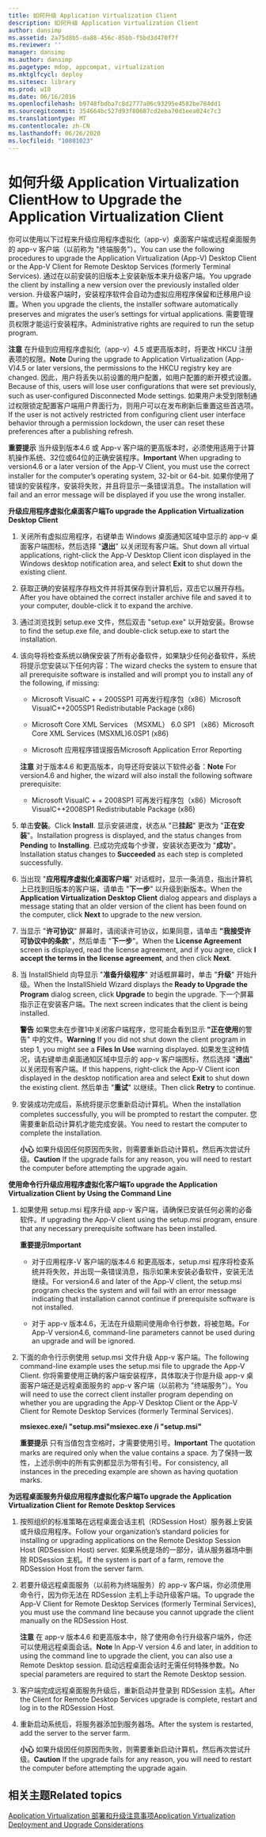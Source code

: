 ```yaml
---
title: 如何升级 Application Virtualization Client
description: 如何升级 Application Virtualization Client
author: dansimp
ms.assetid: 2a75d8b5-da88-456c-85bb-f5bd3d470f7f
ms.reviewer: ''
manager: dansimp
ms.author: dansimp
ms.pagetype: mdop, appcompat, virtualization
ms.mktglfcycl: deploy
ms.sitesec: library
ms.prod: w10
ms.date: 06/16/2016
ms.openlocfilehash: b9748fbdba7c8d2777a06c93295e4582be784dd1
ms.sourcegitcommit: 354664bc527d93f80687cd2eba70d1eea024c7c3
ms.translationtype: MT
ms.contentlocale: zh-CN
ms.lasthandoff: 06/26/2020
ms.locfileid: "10801023"
---
```

# <span data-ttu-id="c2c03-103">如何升级 Application Virtualization Client</span><span class="sxs-lookup"><span data-stu-id="c2c03-103">How to Upgrade the Application Virtualization Client</span></span>


<span data-ttu-id="c2c03-104">你可以使用以下过程来升级应用程序虚拟化（app-v）桌面客户端或远程桌面服务的 app-v 客户端（以前称为 "终端服务"）。</span><span class="sxs-lookup"><span data-stu-id="c2c03-104">You can use the following procedures to upgrade the Application Virtualization (App-V) Desktop Client or the App-V Client for Remote Desktop Services (formerly Terminal Services).</span></span> <span data-ttu-id="c2c03-105">通过在以前安装的旧版本上安装新版本来升级客户端。</span><span class="sxs-lookup"><span data-stu-id="c2c03-105">You upgrade the client by installing a new version over the previously installed older version.</span></span> <span data-ttu-id="c2c03-106">升级客户端时，安装程序软件会自动为虚拟应用程序保留和迁移用户设置。</span><span class="sxs-lookup"><span data-stu-id="c2c03-106">When you upgrade the clients, the installer software automatically preserves and migrates the user’s settings for virtual applications.</span></span> <span data-ttu-id="c2c03-107">需要管理员权限才能运行安装程序。</span><span class="sxs-lookup"><span data-stu-id="c2c03-107">Administrative rights are required to run the setup program.</span></span>

<span data-ttu-id="c2c03-108">**注意** 在升级到应用程序虚拟化（app-v）4.5 或更高版本时，将更改 HKCU 注册表项的权限。</span><span class="sxs-lookup"><span data-stu-id="c2c03-108">**Note** During the upgrade to Application Virtualization (App-V)4.5 or later versions, the permissions to the HKCU registry key are changed.</span></span> <span data-ttu-id="c2c03-109">因此，用户将丢失以前设置的用户配置，如用户配置的断开模式设置。</span><span class="sxs-lookup"><span data-stu-id="c2c03-109">Because of this, users will lose user configurations that were set previously, such as user-configured Disconnected Mode settings.</span></span> <span data-ttu-id="c2c03-110">如果用户未受到限制通过权限锁定配置客户端用户界面行为，则用户可以在发布刷新后重置这些首选项。</span><span class="sxs-lookup"><span data-stu-id="c2c03-110">If the user is not actively restricted from configuring client user interface behavior through a permission lockdown, the user can reset these preferences after a publishing refresh.</span></span>

 

<span data-ttu-id="c2c03-111">**重要提示** 当升级到版本4.6 或 App-v 客户端的更高版本时，必须使用适用于计算机操作系统、32位或64位的正确安装程序。</span><span class="sxs-lookup"><span data-stu-id="c2c03-111">**Important** When upgrading to version4.6 or a later version of the App-V Client, you must use the correct installer for the computer’s operating system, 32-bit or 64-bit.</span></span> <span data-ttu-id="c2c03-112">如果你使用了错误的安装程序，安装将失败，并且将显示一条错误消息。</span><span class="sxs-lookup"><span data-stu-id="c2c03-112">The installation will fail and an error message will be displayed if you use the wrong installer.</span></span>

 

**<span data-ttu-id="c2c03-113">升级应用程序虚拟化桌面客户端</span><span class="sxs-lookup"><span data-stu-id="c2c03-113">To upgrade the Application Virtualization Desktop Client</span></span>**

1.  <span data-ttu-id="c2c03-114">关闭所有虚拟应用程序，右键单击 Windows 桌面通知区域中显示的 app-v 桌面客户端图标，然后选择 "**退出**" 以关闭现有客户端。</span><span class="sxs-lookup"><span data-stu-id="c2c03-114">Shut down all virtual applications, right-click the App-V Desktop Client icon displayed in the Windows desktop notification area, and select **Exit** to shut down the existing client.</span></span>

2.  <span data-ttu-id="c2c03-115">获取正确的安装程序存档文件并将其保存到计算机后，双击它以展开存档。</span><span class="sxs-lookup"><span data-stu-id="c2c03-115">After you have obtained the correct installer archive file and saved it to your computer, double-click it to expand the archive.</span></span>

3.  <span data-ttu-id="c2c03-116">通过浏览找到 setup.exe 文件，然后双击 "setup.exe" 以开始安装。</span><span class="sxs-lookup"><span data-stu-id="c2c03-116">Browse to find the setup.exe file, and double-click setup.exe to start the installation.</span></span>

4.  <span data-ttu-id="c2c03-117">该向导将检查系统以确保安装了所有必备软件，如果缺少任何必备软件，系统将提示您安装以下任何内容：</span><span class="sxs-lookup"><span data-stu-id="c2c03-117">The wizard checks the system to ensure that all prerequisite software is installed and will prompt you to install any of the following, if missing:</span></span>

    -   <span data-ttu-id="c2c03-118">Microsoft VisualC + + 2005SP1 可再发行程序包（x86）</span><span class="sxs-lookup"><span data-stu-id="c2c03-118">Microsoft VisualC++2005SP1 Redistributable Package (x86)</span></span>

    -   <span data-ttu-id="c2c03-119">Microsoft Core XML Services （MSXML） 6.0 SP1 （x86）</span><span class="sxs-lookup"><span data-stu-id="c2c03-119">Microsoft Core XML Services (MSXML)6.0SP1 (x86)</span></span>

    -   <span data-ttu-id="c2c03-120">Microsoft 应用程序错误报告</span><span class="sxs-lookup"><span data-stu-id="c2c03-120">Microsoft Application Error Reporting</span></span>

    <span data-ttu-id="c2c03-121">**注意** 对于版本4.6 和更高版本，向导还将安装以下软件必备：</span><span class="sxs-lookup"><span data-stu-id="c2c03-121">**Note** For version4.6 and higher, the wizard will also install the following software prerequisite:</span></span>

    -   <span data-ttu-id="c2c03-122">Microsoft VisualC + + 2008SP1 可再发行程序包（x86）</span><span class="sxs-lookup"><span data-stu-id="c2c03-122">Microsoft VisualC++2008SP1 Redistributable Package (x86)</span></span>

     

5.  <span data-ttu-id="c2c03-123">单击**安装**。</span><span class="sxs-lookup"><span data-stu-id="c2c03-123">Click **Install**.</span></span> <span data-ttu-id="c2c03-124">显示安装进度，状态从 "已**挂起**" 更改为 "**正在安装**"。</span><span class="sxs-lookup"><span data-stu-id="c2c03-124">Installation progress is displayed, and the status changes from **Pending** to **Installing**.</span></span> <span data-ttu-id="c2c03-125">已成功完成每个步骤，安装状态更改为 "**成功**"。</span><span class="sxs-lookup"><span data-stu-id="c2c03-125">Installation status changes to **Succeeded** as each step is completed successfully.</span></span>

6.  <span data-ttu-id="c2c03-126">当出现 "**应用程序虚拟化桌面客户端**" 对话框时，显示一条消息，指出计算机上已找到旧版本的客户端，请单击 "**下一步**" 以升级到新版本。</span><span class="sxs-lookup"><span data-stu-id="c2c03-126">When the **Application Virtualization Desktop Client** dialog appears and displays a message stating that an older version of the client has been found on the computer, click **Next** to upgrade to the new version.</span></span>

7.  <span data-ttu-id="c2c03-127">当显示 "**许可协议**" 屏幕时，请阅读许可协议，如果同意，请单击 **"我接受许可协议中的条款**"，然后单击 "**下一步**"。</span><span class="sxs-lookup"><span data-stu-id="c2c03-127">When the **License Agreement** screen is displayed, read the license agreement, and if you agree, click **I accept the terms in the license agreement**, and then click **Next**.</span></span>

8.  <span data-ttu-id="c2c03-128">当 InstallShield 向导显示 "**准备升级程序**" 对话框屏幕时，单击 "**升级**" 开始升级。</span><span class="sxs-lookup"><span data-stu-id="c2c03-128">When the InstallShield Wizard displays the **Ready to Upgrade the Program** dialog screen, click **Upgrade** to begin the upgrade.</span></span> <span data-ttu-id="c2c03-129">下一个屏幕指示正在安装客户端。</span><span class="sxs-lookup"><span data-stu-id="c2c03-129">The next screen indicates that the client is being installed.</span></span>

    <span data-ttu-id="c2c03-130">**警告** 如果您未在步骤1中关闭客户端程序，您可能会看到显示 **"正在使用**的警告" 中的文件。</span><span class="sxs-lookup"><span data-stu-id="c2c03-130">**Warning** If you did not shut down the client program in step 1, you might see a **Files In Use** warning displayed.</span></span> <span data-ttu-id="c2c03-131">如果发生这种情况，请右键单击桌面通知区域中显示的 app-v 客户端图标，然后选择 "**退出**" 以关闭现有客户端。</span><span class="sxs-lookup"><span data-stu-id="c2c03-131">If this happens, right-click the App-V Client icon displayed in the desktop notification area and select **Exit** to shut down the existing client.</span></span> <span data-ttu-id="c2c03-132">然后单击 "**重试**" 以继续。</span><span class="sxs-lookup"><span data-stu-id="c2c03-132">Then click **Retry** to continue.</span></span>

     

9.  <span data-ttu-id="c2c03-133">安装成功完成后，系统将提示您重新启动计算机。</span><span class="sxs-lookup"><span data-stu-id="c2c03-133">When the installation completes successfully, you will be prompted to restart the computer.</span></span> <span data-ttu-id="c2c03-134">您需要重新启动计算机才能完成安装。</span><span class="sxs-lookup"><span data-stu-id="c2c03-134">You need to restart the computer to complete the installation.</span></span>

    <span data-ttu-id="c2c03-135">**小心** 如果升级因任何原因而失败，则需要重新启动计算机，然后再次尝试升级。</span><span class="sxs-lookup"><span data-stu-id="c2c03-135">**Caution** If the upgrade fails for any reason, you will need to restart the computer before attempting the upgrade again.</span></span>

     

**<span data-ttu-id="c2c03-136">使用命令行升级应用程序虚拟化客户端</span><span class="sxs-lookup"><span data-stu-id="c2c03-136">To upgrade the Application Virtualization Client by Using the Command Line</span></span>**

1.  <span data-ttu-id="c2c03-137">如果使用 setup.msi 程序升级 app-v 客户端，请确保已安装任何必需的必备软件。</span><span class="sxs-lookup"><span data-stu-id="c2c03-137">If upgrading the App-V client using the setup.msi program, ensure that any necessary prerequisite software has been installed.</span></span>

    **<span data-ttu-id="c2c03-138">重要提示</span><span class="sxs-lookup"><span data-stu-id="c2c03-138">Important</span></span>**  
    -   <span data-ttu-id="c2c03-139">对于应用程序-V 客户端的版本4.6 和更高版本，setup.msi 程序将检查系统并将失败，并出现一条错误消息，指示如果未安装必备软件，安装无法继续。</span><span class="sxs-lookup"><span data-stu-id="c2c03-139">For version4.6 and later of the App-V client, the setup.msi program checks the system and will fail with an error message indicating that installation cannot continue if prerequisite software is not installed.</span></span>

    -   <span data-ttu-id="c2c03-140">对于 app-v 版本4.6，无法在升级期间使用命令行参数，将被忽略。</span><span class="sxs-lookup"><span data-stu-id="c2c03-140">For App-V version4.6, command-line parameters cannot be used during an upgrade and will be ignored.</span></span>

     

2.  <span data-ttu-id="c2c03-141">下面的命令行示例使用 setup.msi 文件升级 App-v 客户端。</span><span class="sxs-lookup"><span data-stu-id="c2c03-141">The following command-line example uses the setup.msi file to upgrade the App-V Client.</span></span> <span data-ttu-id="c2c03-142">你将需要使用正确的客户端安装程序，具体取决于你是升级 app-v 桌面客户端还是远程桌面服务的 app-v 客户端（以前称为 "终端服务"）。</span><span class="sxs-lookup"><span data-stu-id="c2c03-142">You will need to use the correct client installer program depending on whether you are upgrading the App-V Desktop Client or the App-V Client for Remote Desktop Services (formerly Terminal Services).</span></span>

    **<span data-ttu-id="c2c03-143">msiexec.exe/i "setup.msi"</span><span class="sxs-lookup"><span data-stu-id="c2c03-143">msiexec.exe /i "setup.msi"</span></span>**

    <span data-ttu-id="c2c03-144">**重要提示** 只有当值包含空格时，才需要使用引号。</span><span class="sxs-lookup"><span data-stu-id="c2c03-144">**Important** The quotation marks are required only when the value contains a space.</span></span> <span data-ttu-id="c2c03-145">为了保持一致性，上述示例中的所有实例都显示为带有引号。</span><span class="sxs-lookup"><span data-stu-id="c2c03-145">For consistency, all instances in the preceding example are shown as having quotation marks.</span></span>

     

**<span data-ttu-id="c2c03-146">为远程桌面服务升级应用程序虚拟化客户端</span><span class="sxs-lookup"><span data-stu-id="c2c03-146">To upgrade the Application Virtualization Client for Remote Desktop Services</span></span>**

1.  <span data-ttu-id="c2c03-147">按照组织的标准策略在远程桌面会话主机（RDSession Host）服务器上安装或升级应用程序。</span><span class="sxs-lookup"><span data-stu-id="c2c03-147">Follow your organization’s standard policies for installing or upgrading applications on the Remote Desktop Session Host (RDSession Host) server.</span></span> <span data-ttu-id="c2c03-148">如果系统是场的一部分，请从服务器场中删除 RDSession 主机。</span><span class="sxs-lookup"><span data-stu-id="c2c03-148">If the system is part of a farm, remove the RDSession Host from the server farm.</span></span>

2.  <span data-ttu-id="c2c03-149">若要升级远程桌面服务（以前称为终端服务）的 app-v 客户端，你必须使用命令行，因为你无法在 RDSession 主机上手动升级客户端。</span><span class="sxs-lookup"><span data-stu-id="c2c03-149">To upgrade the App-V Client for Remote Desktop Services (formerly Terminal Services), you must use the command line because you cannot upgrade the client manually on the RDSession Host.</span></span>

    <span data-ttu-id="c2c03-150">**注意** 在 app-v 版本4.6 和更高版本中，除了使用命令行升级客户端外，你还可以使用远程桌面会话。</span><span class="sxs-lookup"><span data-stu-id="c2c03-150">**Note** In App-V version 4.6 and later, in addition to using the command line to upgrade the client, you can also use a Remote Desktop session.</span></span> <span data-ttu-id="c2c03-151">启动远程桌面会话时无需任何特殊参数。</span><span class="sxs-lookup"><span data-stu-id="c2c03-151">No special parameters are required to start the Remote Desktop session.</span></span>

     

3.  <span data-ttu-id="c2c03-152">客户端完成远程桌面服务升级后，重新启动并登录到 RDSession 主机。</span><span class="sxs-lookup"><span data-stu-id="c2c03-152">After the Client for Remote Desktop Services upgrade is complete, restart and log in to the RDSession Host.</span></span>

4.  <span data-ttu-id="c2c03-153">重新启动系统后，将服务器添加到服务器场。</span><span class="sxs-lookup"><span data-stu-id="c2c03-153">After the system is restarted, add the server to the server farm.</span></span>

    <span data-ttu-id="c2c03-154">**小心** 如果升级因任何原因而失败，则需要重新启动计算机，然后再次尝试升级。</span><span class="sxs-lookup"><span data-stu-id="c2c03-154">**Caution** If the upgrade fails for any reason, you will need to restart the computer before attempting the upgrade again.</span></span>

     

## <span data-ttu-id="c2c03-155">相关主题</span><span class="sxs-lookup"><span data-stu-id="c2c03-155">Related topics</span></span>


[<span data-ttu-id="c2c03-156">Application Virtualization 部署和升级注意事项</span><span class="sxs-lookup"><span data-stu-id="c2c03-156">Application Virtualization Deployment and Upgrade Considerations</span></span>](application-virtualization-deployment-and-upgrade-considerations.md)

 

 





